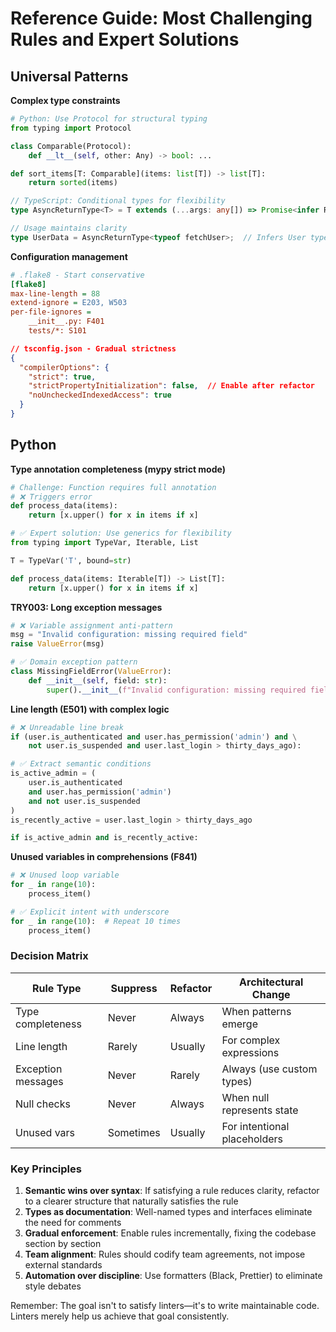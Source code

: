 # Reference Guide: Most Challenging Rules and Expert Solutions

## Universal Patterns

**Complex type constraints**
```python
# Python: Use Protocol for structural typing
from typing import Protocol

class Comparable(Protocol):
    def __lt__(self, other: Any) -> bool: ...

def sort_items[T: Comparable](items: list[T]) -> list[T]:
    return sorted(items)
```

```typescript
// TypeScript: Conditional types for flexibility
type AsyncReturnType<T> = T extends (...args: any[]) => Promise<infer R> ? R : never;

// Usage maintains clarity
type UserData = AsyncReturnType<typeof fetchUser>;  // Infers User type
```

**Configuration management**
```ini
# .flake8 - Start conservative
[flake8]
max-line-length = 88
extend-ignore = E203, W503
per-file-ignores =
    __init__.py: F401
    tests/*: S101
```

```json
// tsconfig.json - Gradual strictness
{
  "compilerOptions": {
    "strict": true,
    "strictPropertyInitialization": false,  // Enable after refactor
    "noUncheckedIndexedAccess": true
  }
}
```

## Python

**Type annotation completeness (mypy strict mode)**
```python
# Challenge: Function requires full annotation
# ❌ Triggers error
def process_data(items):
    return [x.upper() for x in items if x]

# ✅ Expert solution: Use generics for flexibility
from typing import TypeVar, Iterable, List

T = TypeVar('T', bound=str)

def process_data(items: Iterable[T]) -> List[T]:
    return [x.upper() for x in items if x]
```

**TRY003: Long exception messages**
```python
# ❌ Variable assignment anti-pattern
msg = "Invalid configuration: missing required field"
raise ValueError(msg)

# ✅ Domain exception pattern
class MissingFieldError(ValueError):
    def __init__(self, field: str):
        super().__init__(f"Invalid configuration: missing required field '{field}'")
```

**Line length (E501) with complex logic**
```python
# ❌ Unreadable line break
if (user.is_authenticated and user.has_permission('admin') and \
    not user.is_suspended and user.last_login > thirty_days_ago):

# ✅ Extract semantic conditions
is_active_admin = (
    user.is_authenticated
    and user.has_permission('admin')
    and not user.is_suspended
)
is_recently_active = user.last_login > thirty_days_ago

if is_active_admin and is_recently_active:
```

**Unused variables in comprehensions (F841)**
```python
# ❌ Unused loop variable
for _ in range(10):
    process_item()

# ✅ Explicit intent with underscore
for _ in range(10):  # Repeat 10 times
    process_item()
```

### Decision Matrix

| Rule Type | Suppress | Refactor | Architectural Change |
|-----------|----------|----------|---------------------|
| Type completeness | Never | Always | When patterns emerge |
| Line length | Rarely | Usually | For complex expressions |
| Exception messages | Never | Rarely | Always (use custom types) |
| Null checks | Never | Always | When null represents state |
| Unused vars | Sometimes | Usually | For intentional placeholders |

### Key Principles

1. **Semantic wins over syntax**: If satisfying a rule reduces clarity, refactor to a clearer structure that naturally satisfies the rule
2. **Types as documentation**: Well-named types and interfaces eliminate the need for comments
3. **Gradual enforcement**: Enable rules incrementally, fixing the codebase section by section
4. **Team alignment**: Rules should codify team agreements, not impose external standards
5. **Automation over discipline**: Use formatters (Black, Prettier) to eliminate style debates

Remember: The goal isn't to satisfy linters—it's to write maintainable code. Linters merely help us achieve that goal consistently.
